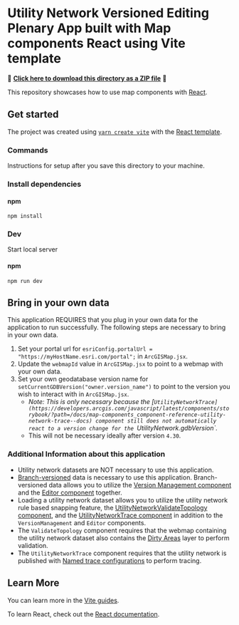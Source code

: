 # Utility Network Versioned Editing Plenary App built with Map components React using Vite template

📁 **[Click here to download this directory as a ZIP file](https://download-directory.github.io?url=https://github.com/Esri/arcgis-maps-sdk-javascript-samples-beta/tree/main/packages/map-components/templates/react)** 📁

This repository showcases how to use map components with [React](https://react.dev/).

## Get started

The project was created using [`yarn create vite`](https://vitejs.dev/guide/#scaffolding-your-first-vite-project) with the [React template](https://github.com/vitejs/vite/tree/main/packages/create-vite/template-react).

### Commands

Instructions for setup after you save this directory to your machine.

### Install dependencies

#### npm

```
npm install
```

### Dev

Start local server

#### npm

```
npm run dev
```

## Bring in your own data

This application REQUIRES that you plug in your own data for the application to run successfully. The following steps are necessary to bring in your own data. 

1. Set your portal url for `esriConfig.portalUrl = "https://myHostName.esri.com/portal";` in `ArcGISMap.jsx`.
2. Update the `webmapId` value in `ArcGISMap.jsx` to point to a webmap with your own data.
3. Set your own geodatabase version name for `setCurrentGDBVersion("owner.version_name")` to point to the version you wish to interact with in `ArcGISMap.jsx`. 
    - <i>Note: This is only necessary because the [`UtilityNetworkTrace](https://developers.arcgis.com/javascript/latest/components/storybook/?path=/docs/map-components_component-reference-utility-network-trace--docs) component still does not automatically react to a version change for the `UtilityNetwork.gdbVersion`.</i>
    - This will not be necessary ideally after version `4.30`.

### Additional Information about this application
- Utility network datasets are NOT necessary to use this application.
- [Branch-versioned](https://pro.arcgis.com/en/pro-app/latest/help/data/geodatabases/overview/branch-version-scenarios.htm) data is necessary to use this application. Branch-versioned data allows you to utilize the [Version Management component](https://developers.arcgis.com/javascript/latest/components/storybook/?path=/docs/map-components_component-reference-version-management--docs) and the [Editor component](https://developers.arcgis.com/javascript/latest/components/storybook/?path=/docs/map-components_component-reference-editor--docs) together.
- Loading a utility network dataset allows you to utilize the utility network rule based snapping feature, the [UtilityNetworkValidateTopology component](https://developers.arcgis.com/javascript/latest/components/storybook/?path=/docs/map-components_component-reference-utility-network-validate-topology--docs), and the [UtilityNetworkTrace component](https://developers.arcgis.com/javascript/latest/components/storybook/?path=/docs/map-components_component-reference-utility-network-trace--docs) in addition to the `VersionManagement` and `Editor` components.
- The `ValidateTopology` component requires that the webmap containing the utility network dataset also contains the [Dirty Areas](https://pro.arcgis.com/en/pro-app/latest/help/data/utility-network/dirty-areas-in-a-utility-network.htm) layer to perform validation.
- The `UtilityNetworkTrace` component requires that the utility network is published with [Named trace configurations](https://pro.arcgis.com/en/pro-app/latest/help/data/utility-network/about-trace-configurations.htm) to perform tracing.

## Learn More

You can learn more in the [Vite guides](https://vitejs.dev/guide/).

To learn React, check out the [React documentation](https://react.dev/).
